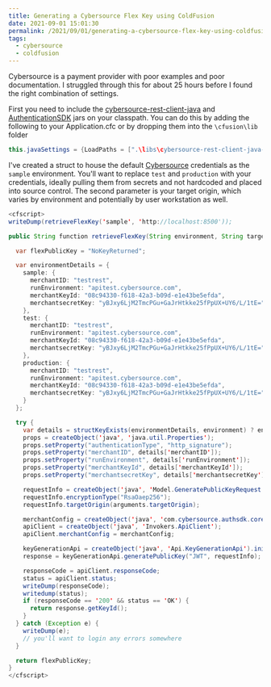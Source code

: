 ```yaml
---
title: Generating a Cybersource Flex Key using ColdFusion
date: 2021-09-01 15:01:30
permalink: /2021/09/01/generating-a-cybersource-flex-key-using-coldfusion
tags:
  - cybersource
  - coldfusion
---
```


Cybersource is a payment provider with poor examples and poor documentation. I struggled through this for about 25 hours before I found the right combination of settings.

First you need to include the [cybersource-rest-client-java](https://mvnrepository.com/artifact/com.cybersource/cybersource-rest-client-java) and [AuthenticationSDK](https://mvnrepository.com/artifact/com.cybersource/AuthenticationSdk) jars on your classpath. You can do this by adding the following to your Application.cfc or by dropping them into the `\cfusion\lib` folder

```java
this.javaSettings = {LoadPaths = [".\libs\cybersource-rest-client-java-0.0.35.jar", ".\libs\AuthenticationSdk-0.0.17.jar"], loadColdFusionClassPath = true, reloadOnChange = false};
```

I've created a struct to house the default [Cybersource](https://www.cybersource.com/) credentials as the `sample` environment. You'll want to replace `test` and `production` with your credentials, ideally pulling them from secrets and not hardcoded and placed into source control. The second parameter is your target origin, which varies by environment and potentially by user workstation as well.

```java
<cfscript>
writeDump(retrieveFlexKey('sample', 'http://localhost:8500'));

public String function retrieveFlexKey(String environment, String targetOrigin) throws Exception {

  var flexPublicKey = "NoKeyReturned";

  var environmentDetails = {
    sample: {
      merchantID: "testrest",
      runEnvironment: "apitest.cybersource.com",
      merchantKeyId: "08c94330-f618-42a3-b09d-e1e43be5efda",
      merchantsecretKey: "yBJxy6LjM2TmcPGu+GaJrHtkke25fPpUX+UY6/L/1tE="
    },
    test: {
      merchantID: "testrest",
      runEnvironment: "apitest.cybersource.com",
      merchantKeyId: "08c94330-f618-42a3-b09d-e1e43be5efda",
      merchantsecretKey: "yBJxy6LjM2TmcPGu+GaJrHtkke25fPpUX+UY6/L/1tE="
    },
    production: {
      merchantID: "testrest",
      runEnvironment: "apitest.cybersource.com",
      merchantKeyId: "08c94330-f618-42a3-b09d-e1e43be5efda",
      merchantsecretKey: "yBJxy6LjM2TmcPGu+GaJrHtkke25fPpUX+UY6/L/1tE="
    }
  };

  try {
    var details = structKeyExists(environmentDetails, environment) ? environmentDetails[environment] : environmentDetails['sample'];
    props = createObject('java', 'java.util.Properties');
    props.setProperty("authenticationType", "http_signature");
    props.setProperty("merchantID", details['merchantID']);
    props.setProperty("runEnvironment", details['runEnvironment']);
    props.setProperty("merchantKeyId", details['merchantKeyId']);
    props.setProperty("merchantsecretKey", details['merchantsecretKey']);

    requestInfo = createObject('java', 'Model.GeneratePublicKeyRequest');
    requestInfo.encryptionType("RsaOaep256");
    requestInfo.targetOrigin(arguments.targetOrigin);

    merchantConfig = createObject('java', 'com.cybersource.authsdk.core.MerchantConfig').init(props);
    apiClient = createObject('java', 'Invokers.ApiClient');
    apiClient.merchantConfig = merchantConfig;

    keyGenerationApi = createObject('java', 'Api.KeyGenerationApi').init(apiClient);
    response = keyGenerationApi.generatePublicKey("JWT", requestInfo);

    responseCode = apiClient.responseCode;
    status = apiClient.status;
    writeDump(responseCode);
    writedump(status);
    if (responseCode == '200' && status == 'OK') {
      return response.getKeyId();
    }
  } catch (Exception e) {
    writeDump(e);
    // you'll want to login any errors somewhere
  }

  return flexPublicKey;
}
</cfscript>

```
